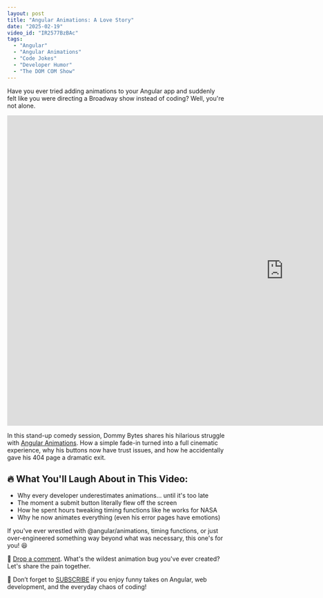 ```yaml
---
layout: post
title: "Angular Animations: A Love Story"
date: "2025-02-19"
video_id: "IR2577BzBAc"
tags: 
  - "Angular"
  - "Angular Animations"
  - "Code Jokes"
  - "Developer Humor"
  - "The DOM COM Show"
---
```


<p class="intro"><span class="dropcap">H</span>ave you ever tried adding animations to your Angular app and suddenly felt like you were directing a Broadway show instead of coding? Well, you're not alone.</p>

<iframe width="1280" height="720" src="https://www.youtube.com/embed/IR2577BzBAc" title="" frameborder="0" allow="accelerometer; autoplay; clipboard-write; encrypted-media; gyroscope; picture-in-picture; web-share" allowfullscreen></iframe>

In this stand-up comedy session, Dommy Bytes shares his hilarious struggle with [Angular Animations](https://angular.dev/guide/animations). How a simple fade-in turned into a full cinematic experience, why his buttons now have trust issues, and how he accidentally gave his 404 page a dramatic exit.

## 🔥 What You'll Laugh About in This Video:
* Why every developer underestimates animations... until it's too late
* The moment a submit button literally flew off the screen
* How he spent hours tweaking timing functions like he works for NASA
* Why he now animates everything (even his error pages have emotions)

If you've ever wrestled with @angular/animations, timing functions, or just over-engineered something way beyond what was necessary, this one's for you! 😆

💬 [Drop a comment](https://www.youtube.com/watch?v=IR2577BzBAc). What's the wildest animation bug you've ever created? Let's share the pain together.

🔔 Don’t forget to [SUBSCRIBE](https://www.youtube.com/c/briantreese?sub_confirmation=1) if you enjoy funny takes on Angular, web development, and the everyday chaos of coding!
